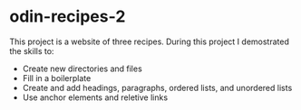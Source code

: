 # odin-recipes-2

This project is a website of three recipes. During this project I demostrated the skills to:
- Create new directories and files
- Fill in a boilerplate
- Create and add headings, paragraphs, ordered lists, and unordered lists
- Use anchor elements and reletive links
